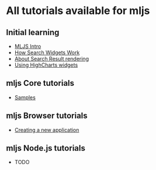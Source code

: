 # All tutorials available for mljs

## Initial learning
<ul>
  <li><a href=tutorial-001-intro.html>MLJS Intro</a></li>
  <li><a href=tutorial-002-widgets-search.html>How Search Widgets Work</a></li>
  <li><a href=tutorial-003-widgets-search-render.html>About Search Result rendering</a></li>
  <li><a href=tutorial-004-widgets-highcharts.html>Using HighCharts widgets</a></li>
</ul>

## mljs Core tutorials
<ul>
  <li><a href=tutorial-999-samples.html>Samples</a></li>
</ul>

## mljs Browser tutorials
<ul>
  <li><a href=tutorial-011-browser-create-app.html>Creating a new application</a></li>
</ul>

## mljs Node.js tutorials
<ul>
  <li>TODO</li>
</ul>
